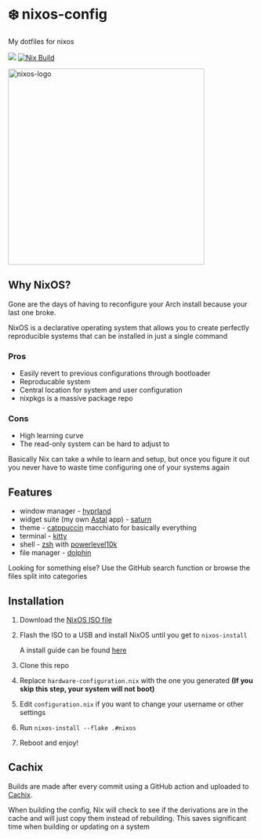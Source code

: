 # :snowflake: nixos-config

My dotfiles for nixos

<a href="https://github.com/nixos/nixpkgs"><img src="https://img.shields.io/badge/NixOS-unstable-informational.svg?style=flat&logo=nixos&logoColor=CAD3F5&colorA=24273A&colorB=8AADF4"></a> [![Nix Build](https://github.com/shadeyg56/nixos-config/actions/workflows/build-nix.yml/badge.svg)](https://github.com/shadeyg56/nixos-config/actions/workflows/build-nix.yml)

<img src=https://gitlab.com/uploads/-/system/project/avatar/41881180/nixos_logo2_transp.png alt=nixos-logo width=400/>


## Why NixOS?
Gone are the days of having to reconfigure your Arch install because your last one broke.

NixOS is a declarative operating system that allows you to create perfectly reproducible systems that can be installed in just a single command

### Pros
- Easily revert to previous configurations through bootloader
- Reproducable system
- Central location for system and user configuration
- nixpkgs is a massive package repo

### Cons
- High learning curve
- The read-only system can be hard to adjust to

Basically Nix can take a while to learn and setup, but once you figure it out you never have to waste time configuring one of your systems again


## Features
* window manager - [hyprland](https://hyprland.org/)
* widget suite (my own [Astal](https://github.com/aylur/astal) app) - [saturn](https://github.com/shadeyg56/saturn)
* theme - [catppuccin](https://github.com/catppuccin/catppuccin) macchiato for basically everything
* terminal - [kitty](https://github.com/kovidgoyal/kitty)
* shell - [zsh](https://www.zsh.org/) with [powerlevel10k](https://github.com/romkatv/powerlevel10k)
* file manager - [dolphin](https://github.com/KDE/dolphin)

Looking for something else? Use the GitHub search function or browse the files split into categories

## Installation
1. Download the [NixOS ISO file](https://nixos.org/download.html#nixos-iso)
2. Flash the ISO to a USB and install NixOS until you get to `nixos-install`

    A install guide can be found [here](https://nixos.org/manual/nixos/stable/#ch-installation)
3. Clone this repo
4. Replace `hardware-configuration.nix` with the one you generated **(If you skip this step, your system will not boot)**
5. Edit `configuration.nix` if you want to change your username or other settings
6. Run `nixos-install --flake .#nixos`
7. Reboot and enjoy!

## Cachix
Builds are made after every commit using a GitHub action and uploaded to [Cachix](https://www.cachix.org/). 

When building the config, Nix will check to see if the derivations are in the cache and will just copy them instead of rebuilding. This saves significant time when building or updating on a system